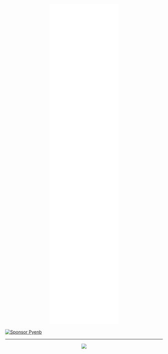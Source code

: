 [<p align="center"><img src="/github-metrics.svg" alt="Metrics"></p>](#)

[![Sponsor Pyenb](https://github.com/sponsors/Pyenb/button)](https://github.com/sponsors/Pyenb)

---

<p align="center">
  <img src="https://i.ibb.co/805vZjz/banner.png" width="400" />
</p>
